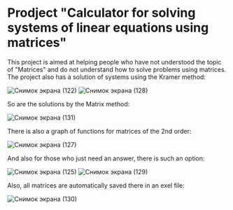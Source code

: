 # Prodject "Calculator for solving systems of linear equations using matrices"

This project is aimed at helping people who have not understood the topic of "Matrices" and do not understand how to solve problems using matrices.
The project also has a solution of systems using the Kramer method:

![Снимок экрана (122)](https://github.com/den4ik0807/Prodject/assets/148674815/7826594d-b8f6-4811-a747-9abe5902009e)
![Снимок экрана (128)](https://github.com/den4ik0807/Prodject/assets/148674815/deb43e9e-574b-49f8-8ba7-5522b4dec8c5)

So are the solutions by the Matrix method:

![Снимок экрана (131)](https://github.com/den4ik0807/Prodject/assets/148674815/b0b25bd8-c38e-4e1c-bcd0-197432542222)

There is also a graph of functions for matrices of the 2nd order:

![Снимок экрана (127)](https://github.com/den4ik0807/Prodject/assets/148674815/c7a1eb9a-dadd-4061-956a-6a79db61614f)

And also for those who just need an answer, there is such an option:

![Снимок экрана (125)](https://github.com/den4ik0807/Prodject/assets/148674815/46629615-e04a-4c5e-8267-1cf30d8a7e3e)
![Снимок экрана (129)](https://github.com/den4ik0807/Prodject/assets/148674815/df7efcfa-21b1-46b5-8524-da4be93c11e9)

Also, all matrices are automatically saved there in an exel file:

![Снимок экрана (130)](https://github.com/den4ik0807/Prodject/assets/148674815/f40a028e-70d6-42f6-91cb-b4c922eb0164)
